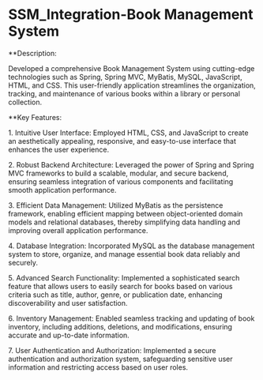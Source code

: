 # SSM_Integration-Book Management System

**Description:

Developed a comprehensive Book Management System using cutting-edge technologies such as Spring, Spring MVC, MyBatis, MySQL, JavaScript, HTML, and CSS. This user-friendly application streamlines the organization, tracking, and maintenance of various books within a library or personal collection.

**Key Features:

<p>1. Intuitive User Interface: Employed HTML, CSS, and JavaScript to create an aesthetically appealing, responsive, and easy-to-use interface that enhances the user experience.</p>
<p>2. Robust Backend Architecture: Leveraged the power of Spring and Spring MVC frameworks to build a scalable, modular, and secure backend, ensuring seamless integration of various components and facilitating smooth application performance.</p>
<p>3. Efficient Data Management: Utilized MyBatis as the persistence framework, enabling efficient mapping between object-oriented domain models and relational databases, thereby simplifying data handling and improving overall application performance.</p>
<p>4. Database Integration: Incorporated MySQL as the database management system to store, organize, and manage essential book data reliably and securely.</p>
<p>5. Advanced Search Functionality: Implemented a sophisticated search feature that allows users to easily search for books based on various criteria such as title, author, genre, or publication date, enhancing discoverability and user satisfaction.</p>
<p>6. Inventory Management: Enabled seamless tracking and updating of book inventory, including additions, deletions, and modifications, ensuring accurate and up-to-date information.</p>
<p>7. User Authentication and Authorization: Implemented a secure authentication and authorization system, safeguarding sensitive user information and restricting access based on user roles.</p>
